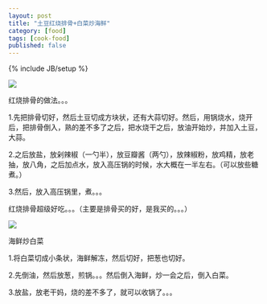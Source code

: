 ```yaml
---
layout: post
title: "土豆红烧排骨+白菜炒海鲜"
category: [food]
tags: [cook-food]
published: false
---
```

{% include JB/setup %}

![](https://lh6.googleusercontent.com/-o2c7GEEa33s/TKMk2P_K4tI/AAAAAAAAAC8/SEH-zV6fwws/s800/29092010181.jpg)

红烧排骨的做法。。。

1.先把排骨切好，然后土豆切成方块状，还有大蒜切好。然后，用锅烧水，烧开后，把排骨倒入，熟的差不多了之后，把水烧干之后，放油开始炒，并加入土豆，大蒜。

2.之后放盐，放剁辣椒（一勺半），放豆瓣酱（两勺），放辣椒粉，放鸡精，放老抽，放八角，之后加点水，放入高压锅的时候，水大概在一半左右。（可以放些糖煮。）

3.然后，放入高压锅里，煮。。。

红烧排骨超级好吃。。。（主要是排骨买的好，是我买的。。。）

![](https://lh4.googleusercontent.com/-eGiICBMtHTs/TKMk2SP7DKI/AAAAAAAAADA/IFFwIM8Ww8U/s800/29092010182.jpg)

海鲜炒白菜

1.将白菜切成小条状，海鲜解冻，然后切好，把葱也切好。

2.先倒油，然后放葱，煎锅。。。然后倒入海鲜，炒一会之后，倒入白菜。

3.放盐，放老干妈，烧的差不多了，就可以收锅了。。。